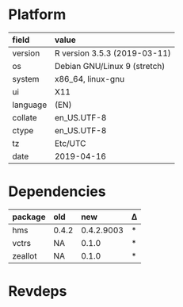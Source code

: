 # Platform

|field    |value                        |
|:--------|:----------------------------|
|version  |R version 3.5.3 (2019-03-11) |
|os       |Debian GNU/Linux 9 (stretch) |
|system   |x86_64, linux-gnu            |
|ui       |X11                          |
|language |(EN)                         |
|collate  |en_US.UTF-8                  |
|ctype    |en_US.UTF-8                  |
|tz       |Etc/UTC                      |
|date     |2019-04-16                   |

# Dependencies

|package |old   |new        |Δ  |
|:-------|:-----|:----------|:--|
|hms     |0.4.2 |0.4.2.9003 |*  |
|vctrs   |NA    |0.1.0      |*  |
|zeallot |NA    |0.1.0      |*  |

# Revdeps

